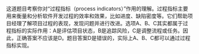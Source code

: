 这道题目考察你对“过程指标（process indicators）”作用的理解。过程指标主要用来衡量和分析软件开发过程的效率和效果，比如进度、缺陷密度等。它们帮助项目经理了解项目过程的表现，发现问题并进行改进。选项A、B、C其实都属于过程指标的实际作用：A是评估项目状态，B是追踪风险，C是调整流程或任务。因此，正确答案不应该是D。题目答案D是错误的，实际上A、B、C都可以通过过程指标实现。